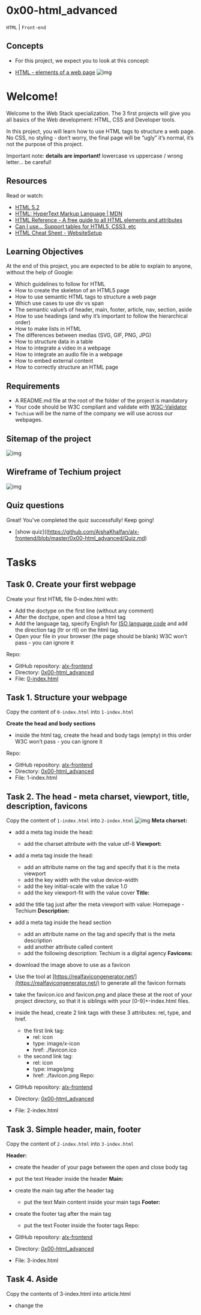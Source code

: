 # 0x00-html_advanced

``HTML`` | ``Front-end``

## Concepts
- For this project, we expect you to look at this concept:

- [HTML - elements of a web page](https://github.com/AishaKhalfan/alx-frontend/blob/master/0x00-html_advanced/HTML.md)
![img](https://github.com/AishaKhalfan/alx-frontend/blob/master/0x00-html_advanced/images/yeah.jpg)

# Welcome!
Welcome to the Web Stack specialization. The 3 first projects will give you all basics of the Web development: HTML, CSS and Developer tools.

In this project, you will learn how to use HTML tags to structure a web page. No CSS, no styling - don’t worry, the final page will be “ugly” it’s normal, it’s not the purpose of this project.

Important note: **details are important!** lowercase vs uppercase / wrong letter… be careful!

## Resources
Read or watch:

- [HTML 5.2](https://html.spec.whatwg.org/multipage/)
- [HTML: HyperText Markup Language | MDN](https://developer.mozilla.org/en-US/docs/Web/HTML)
- [HTML Reference - A free guide to all HTML elements and attributes](https://htmlreference.io/)
- [Can I use… Support tables for HTML5, CSS3, etc](https://caniuse.com/)
- [HTML Cheat Sheet - WebsiteSetup](https://websitesetup.org/html5-cheat-sheet/)

## Learning Objectives
At the end of this project, you are expected to be able to explain to anyone, without the help of Google:

- Which guidelines to follow for HTML
- How to create the skeleton of an HTML5 page
- How to use semantic HTML tags to structure a web page
- Which use cases to use div vs span
- The semantic value’s of header, main, footer, article, nav, section, aside
- How to use headings (and why it’s important to follow the hierarchical order)
- How to make lists in HTML
- The differences between medias (SVG, GIF, PNG, JPG)
- How to structure data in a table
- How to integrate a video in a webpage
- How to integrate an audio file in a webpage
- How to embed external content
- How to correctly structure an HTML page

## Requirements
- A README.md file at the root of the folder of the project is mandatory
- Your code should be W3C compliant and validate with [W3C-Validator](https://github.com/alx-tools/W3C-Validator)
- ``Techium`` will be the name of the company we will use across our webpages.

## Sitemap of the project
![img](https://github.com/AishaKhalfan/alx-frontend/blob/master/0x00-html_advanced/images/sitemap.png)

## Wireframe of Techium project
![img](https://github.com/AishaKhalfan/alx-frontend/blob/master/0x00-html_advanced/images/wireframe.png)

## Quiz questions
Great! You've completed the quiz successfully! Keep going!
- [show quiz]((https://github.com/AishaKhalfan/alx-frontend/blob/master/0x00-html_advanced/Quiz.md)


# Tasks
## Task 0. Create your first webpage
Create your first HTML file 0-index.html with:

- Add the doctype on the first line (without any comment)
- After the doctype, open and close a html tag
- Add the language tag, specify English for [ISO language code](https://www.sitepoint.com/iso-2-letter-language-codes/) and add the direction tag (ltr or rtl) on the html tag.
- Open your file in your browser (the page should be blank)
W3C won’t pass - you can ignore it

Repo:

- GitHub repository: [alx-frontend](https://github.com/AishaKhalfan/alx-frontend)
- Directory: [0x00-html_advanced](https://github.com/AishaKhalfan/alx-frontend/tree/master/0x00-html_advanced)
- File: [0-index.html]()
  
## Task 1. Structure your webpage
Copy the content of ``0-index.html`` into ``1-index.html``

**Create the head and body sections**

- inside the html tag, create the head and body tags (empty) in this order
W3C won’t pass - you can ignore it

Repo:
- GitHub repository: [alx-frontend](https://github.com/AishaKhalfan/alx-frontend)
- Directory: [0x00-html_advanced](https://github.com/AishaKhalfan/alx-frontend/tree/master/0x00-html_advanced)
- File: 1-index.html

## Task 2. The head - meta charset, viewport, title, description, favicons
Copy the content of ``1-index.html`` into ``2-index.html``
![img](https://github.com/AishaKhalfan/alx-frontend/blob/master/0x00-html_advanced/images/t.jpg)
**Meta charset:**

- add a meta tag inside the head:
	- add the charset attribute with the value utf-8
**Viewport:**

- add a meta tag inside the head:
	- add an attribute name on the tag and specify that it is the meta viewport
	- add the key width with the value device-width
	- add the key initial-scale with the value 1.0
	- add the key viewport-fit with the value cover
**Title:**

- add the title tag just after the meta viewport with value: Homepage - Techium
**Description:**

- add a meta tag inside the head section
	- add an attribute name on the tag and specify that is the meta description
	- add another attribute called content
	- add the following description: Techium is a digital agency
**Favicons:**

- download the image above to use as a favicon
- Use the tool at [https://realfavicongenerator.net/](https://realfavicongenerator.net/) to generate all the favicon formats
- take the favicon.ico and favicon.png and place these at the root of your project directory, so that it is siblings with your [0-9]+-index.html files.
- inside the head, create 2 link tags with these 3 attributes: rel, type, and href.
	- the first link tag:
		- rel: icon
		- type: image/x-icon
		- href: ./favicon.ico
	- the second link tag:
		- rel: icon
		- type: image/png
		- href: ./favicon.png
Repo:
- GitHub repository: [alx-frontend](https://github.com/AishaKhalfan/alx-frontend)
- Directory: [0x00-html_advanced](https://github.com/AishaKhalfan/alx-frontend/tree/master/0x00-html_advanced)
- File: 2-index.html
  
## Task 3. Simple header, main, footer
Copy the content of ``2-index.html`` into ``3-index.html``

**Header:**

- create the header of your page between the open and close body tag
- put the text Header inside the header
**Main:**

- create the main tag after the header tag
	- put the text Main content inside your main tags
**Footer:**

- create the footer tag after the main tag
	- put the text Footer inside the footer tags
Repo:
- GitHub repository: [alx-frontend](https://github.com/AishaKhalfan/alx-frontend)
- Directory: [0x00-html_advanced](https://github.com/AishaKhalfan/alx-frontend/tree/master/0x00-html_advanced)
- File: 3-index.html
  
## Task 4. Aside

Copy the contents of 3-index.html into article.html

- change the <title> to put: Article - Techium
- inside the main tags
	- after the text, create the aside tags with text Aside

Repo:
- GitHub repository: [alx-frontend](https://github.com/AishaKhalfan/alx-frontend)
- Directory: [0x00-html_advanced](https://github.com/AishaKhalfan/alx-frontend/tree/master/0x00-html_advanced)
- File: article.html
  
## Task 5. Section

Copy the content of 3-index.html into 5-index.html

- inside your <main> section
	- remove the text in main, create these sections:
	1. create first section and put the text Hero section inside
	2. create second section and put the text Services section inside
	3. create third section and put the text Works section inside
	4. create fourth section and put the text About section inside
	5. create fifth section and put the text Latest news section inside
	6. create sixth section and put the text Testimonials section inside
	7. create seventh section and put the text Contact section inside
**Does not need to pass W3C**

Repo:
- GitHub repository: [alx-frontend](https://github.com/AishaKhalfan/alx-frontend)
- Directory: [0x00-html_advanced](https://github.com/AishaKhalfan/alx-frontend/tree/master/0x00-html_advanced)
- File: 5-index.html
  
## Task 6. Work, News, Testimonial articles
Copy the content of 5-index.html into 6-index.html

**Work articles:**

- inside the section Works section
	- add 3 article tags
		- inside each article write Work # where the hashtag will be the ordered number (1, 2, or 3)
**News articles:**

- inside the section Latest news section
	- add 3 article tags
		- inside each article write Article # where the hashtag will be the ordered number (1, 2, or 3)
**Testimonial articles:**

- inside the section Testimonials section
	- add 3 article tags
		- inside each article write Testimonial # where the hashtag will be the ordered number (1, 2, or 3)
**W3C won’t pass - you can ignore it**

Repo:

- GitHub repository: [alx-frontend](https://github.com/AishaKhalfan/alx-frontend)
- Directory: [0x00-html_advanced](https://github.com/AishaKhalfan/alx-frontend/tree/master/0x00-html_advanced)
- File: 6-index.html
  
## Task 7. Navigation
Copy the content of 6-index.html into 7-index.html

- remove the Header text inside the <header>
- create the nav tag inside the header tag
	- it should remain empty for now
**Does not need to pass W3C**

Repo:
- GitHub repository: [alx-frontend](https://github.com/AishaKhalfan/alx-frontend)
- Directory: [0x00-html_advanced](https://github.com/AishaKhalfan/alx-frontend/tree/master/0x00-html_advanced)
- File: 7-index.html
  
## Task 8. Level 1 headings

Copy the content of 7-index.html into 8-index.html

- create the level 1 heading inside your main before your sections
	- put text Homepage in your heading tag
**Does not need to pass W3C**

Repo:
- GitHub repository: [alx-frontend](https://github.com/AishaKhalfan/alx-frontend)
- Directory: [0x00-html_advanced](https://github.com/AishaKhalfan/alx-frontend/tree/master/0x00-html_advanced)
- File: 8-index.html
  
## Task 9. Level 2 headings

Copy the content of 8-index.html into 9-index.html

- in the section tag with the the text Hero section, remove the text and create a level 2 heading with text We help you build your brand!
- in the section tag with the the text Services section, remove the text and create a level 2 heading with text Services
- in the section tag with the the text Works section, remove the text and create a level 2 heading with text Works
- in the section tag with the the text About section, remove the text and create a level 2 heading with text About Us
- in the section tag with the the text Latest news section, remove the text and create a level 2 heading with text Latest news
- in the section tag with the the text Testimonials section, remove the text and create a level 2 heading with text Testimonials
- in the section tag with the the text Contact section, remove the text and create a level 2 heading with text Contact
**W3C won’t pass - you can ignore it**

Repo:
- GitHub repository: [alx-frontend](https://github.com/AishaKhalfan/alx-frontend)
- Directory: [0x00-html_advanced](https://github.com/AishaKhalfan/alx-frontend/tree/master/0x00-html_advanced)
- File: 9-index.html
  
## Task 10. Level 3 headings

Copy the content of 9-index.html into 10-index.html

**Services headings:**

- Inside the section containing the h2 heading Services, add these elements right after the h2:
	- create a level 3 heading with text Design & Concept
	- create a level 3 heading with text Digital Strategy
	- create a level 3 heading with text Content Strategy
	- create a level 3 heading with text UX Design
	- create a level 3 heading with text Web Development
	- create a level 3 heading with text Social Media
**Works headings:**

- Inside the section containing the h2 heading Works:
	- in the first article, replace the text with a level 3 heading with text Interior Design
	- in the second article, replace the text with a level 3 heading with text Web Development
	- in the third article, replace the text with a level 3 heading with text Personal Brand
**About Us headings:**

- Inside the section containing the h2 heading About Us, after the h2 heading, create these elements in this order:
	- a level 3 heading with text Who are we
	- a level 3 heading with text Our culture
	- a level 3 heading with text How we work
**Latest news headings:**

- Inside the section containing the h2 heading Latest news:
	- in the first article replace the text with a level 3 heading with text Hoc loco tenere se Triarius non potuit.
	- in the second article replace the text with a level 3 heading with text Ut alios omittam, hunc appello, quem ille unum secutus est.
	- in the third article replace the text with a level 3 heading with text Bestiarum vero nullum iudicium puto.
**W3C does not need to pass here**

Repo:
- GitHub repository: [alx-frontend](https://github.com/AishaKhalfan/alx-frontend)
- Directory: [0x00-html_advanced](https://github.com/AishaKhalfan/alx-frontend/tree/master/0x00-html_advanced)
- File: 10-index.html
  
## Task 11. styleguide

Copy the content of 3-index.html into 11-styleguide.html

- change the title to Styleguide - Techium
- remove the text from header, main, and footer
- create a new <section> inside your main tag
	- create a header in this section
		- in the header add a level 2 heading with text Headings
	- after the header:
		- add a level 1 heading with text Heading level 1
		- add a level 2 heading with text Heading level 2
		- add a level 3 heading with text Heading level 3
		- add a level 4 heading with text Heading level 4
		- add a level 5 heading with text Heading level 5
		- add a level 6 heading with text Heading level 6

Repo:
- GitHub repository: [alx-frontend](https://github.com/AishaKhalfan/alx-frontend)
- Directory: [0x00-html_advanced](https://github.com/AishaKhalfan/alx-frontend/tree/master/0x00-html_advanced)
- File: 11-styleguide.html
  
## Task 12. Paragraphs

Copy the content of 10-index.html into 12-index.html

**About Us paragraphs:**

- in the About Us section
	- after the first h3 (who are we) create a paragraph with the text: Lorem ipsum dolor sit amet, consectetur adipisicing elit. Ipsum, omnis expedita! Eum, praesentium cumque accusantium rem, sit quaerat est nisi ratione, deserunt ducimus quidem iste dicta quibusdam atque maxime cum!
	- after the second h3 create a paragraph with the text: Lorem ipsum dolor sit amet, consectetur adipisicing elit. Ipsum, omnis expedita! Eum, praesentium cumque accusantium rem, sit quaerat est nisi ratione, deserunt ducimus quidem iste dicta quibusdam atque maxime cum!
	- after the third h3 create a paragraph with the text: Lorem ipsum dolor sit amet, consectetur adipisicing elit. Ipsum, omnis expedita! Eum, praesentium cumque accusantium rem, sit quaerat est nisi ratione, deserunt ducimus quidem iste dicta quibusdam atque maxime cum!
**Latest news paragraphs:**

- in the Latest news section
	- in the first article
		- create a paragraph with text Career before the heading
		- create a paragraph with text Lorem ipsum dolor sit amet, consectetur adipiscing elit. Id Sextilius factum negabat. Quo tandem modo? At eum nihili facit; Quae contraria sunt his, malane? after the heading
	- in the second article
		- create a paragraph with text Digital Life before the heading
		- create a paragraph with text Lorem ipsum dolor sit amet, consectetur adipiscing elit. Tum mihi Piso: Quid ergo? Tum ille: Ain tandem? Non autem hoc: igitur ne illud quidem. Sed quod proximum fuit non vidit. Nos commodius agimus. An nisi populari fama? after the heading
	- in the third article
		- create a paragraph with text Social before the heading
		- create a paragraph with text Lorem ipsum dolor sit amet, consectetur adipiscing elit. Non igitur bene. Quid enim est a Chrysippo praetermissum in Stoicis? Pugnant Stoici cum Peripateticis. Prioris generis est docilitas, memoria; Apparet statim, quae sint officia, quae actiones. after the heading
**Contact paragraph:**

- in the Contact section after the heading
	- create a paragraph with the text: Lorem ipsum dolor sit amet, consectetur adipiscing elit. Id Sextilius factum negabat. Quo tandem modo? At eum nihili facit; Quae contraria sunt his, malane?
**Additional paragraphs:**

- below the level 2 Services heading add a paragraph with text We work with you
- below the level 2 Works heading add a paragraph with text Take a look in our portfolio
- below the level 2 About Us heading add a paragraph with text Everything about us
- below the level 2 Testimonials heading add a paragraph with text We are more than a digital company
- below the level 2 Contact heading add a paragraph with text We like to know new people
**Does not need to pass W3C**

Repo:
- GitHub repository: [alx-frontend](https://github.com/AishaKhalfan/alx-frontend)
- Directory: [0x00-html_advanced](https://github.com/AishaKhalfan/alx-frontend/tree/master/0x00-html_advanced)
- File: 12-index.html
  
## Task 13. styleguide paragraphs

Copy the contents of 11-styleguide.html into 13-styleguide.html

- After the existing section containing Headings, create a new section in main
	- in this section create a header
		- Inside the header, create a level 2 heading with text Paragraph
	- after the header add a level 2 heading with text Heading with a subtitle
	- after the level 2 heading, add a paragraph with text This is my subtitle
	- after the last paragraph, add another paragraph with text: Nunc lacinia ante nunc ac lobortis. Interdum adipiscing gravida odio porttitor sem non mi integer non faucibus ornare mi ut ante amet placerat aliquet. Volutpat eu sed ante lacinia sapien lorem accumsan varius montes viverra nibh in adipiscing blandit tempus accumsan.

Repo:
- GitHub repository: [alx-frontend](https://github.com/AishaKhalfan/alx-frontend)
- Directory: [0x00-html_advanced](https://github.com/AishaKhalfan/alx-frontend/tree/master/0x00-html_advanced)
- File: 13-styleguide.html
  
## Task 14. Span

Copy the contents of 12-index.html into 14-index.html

In the very first <header>,

- before the nav, create a span with the text Techium
**Does not need to pass W3C**

Repo:
- GitHub repository: [alx-frontend](https://github.com/AishaKhalfan/alx-frontend)
- Directory: [0x00-html_advanced](https://github.com/AishaKhalfan/alx-frontend/tree/master/0x00-html_advanced)
- File: 14-index.html
  
## Task 15. Div

Copy the contents of 14-index.html into 15-index.html

- Wrap the contents of the header element with a div
- Wrap the contents of all section elements with a div
- Finally, wrap the contents of the <footer> tag with a div
**W3C does not need to pass**

Repo:
- GitHub repository: [alx-frontend](https://github.com/AishaKhalfan/alx-frontend)
- Directory: [0x00-html_advanced](https://github.com/AishaKhalfan/alx-frontend/tree/master/0x00-html_advanced)
- File: 15-index.html
  
## Task 16. Structure your sections
Copy the contents of 15-index.html into 16-index.html

- in the div in the Services section
	- create a header tag that wraps the h2 and the p
	- create a div sibling to the header that wraps the rest of the content
- in the div in the Works section
	- create a header tag that wraps the h2 and the p
	- create a div sibling to the header that wraps the rest of the content
- in the div in the About Us section
	- create a header tag that wraps the h2 and the p
	- create a div sibling to the header that wraps the rest of the content
- in the div in the Latest news section
	- create a header tag that wraps the h2
	- create a div sibling to the header that wraps the rest of the content
- in the div in the Testimonials section
	- create a header tag that wraps the h2 and the p
	- create a div sibling to the header that wraps the rest of the content
- in the div in the Contact section
	- create a header tag that wraps the h2 and the first p
	- create a div sibling to the header that wraps the rest of the content
**W3C does not need to pass**

Repo:
- GitHub repository: [alx-frontend](https://github.com/AishaKhalfan/alx-frontend)
- Directory: [0x00-html_advanced](https://github.com/AishaKhalfan/alx-frontend/tree/master/0x00-html_advanced)
- File: 16-index.html
  
## Task 17. Comments

Copy the content of 16-index.html into 17-index.html

- before the header add a line break and a comment saying Header to help with scanning your code
- before the main add a line break and a comment saying Main to help with scanning your code
- before the footer add a line break and a comment saying Footer to help with scanning your code
- before the Hero section add a line break and a comment saying Hero section
- before the Services section add a line break and a comment saying Services section
- before the Works section add a line break and a comment saying Works section
- before the About Us section add a line break and a comment saying About Us section
- before the Latest news section add a line break and a comment saying Latest news section
- before the Testimonials section add a line break and a comment saying Testimonials section
- before the Contact section add a line break and a comment saying Contact section
**Does not need to pass W3C**

Repo:
- GitHub repository: [alx-frontend](https://github.com/AishaKhalfan/alx-frontend)
- Directory: [0x00-html_advanced](https://github.com/AishaKhalfan/alx-frontend/tree/master/0x00-html_advanced)
- File: 17-index.html
  
## Task 18. link your logo
Copy the content of 17-index.html into 18-index.html

- in the header, wrap the span with a link that redirects to the page at the root of your folder (/)
- wrap the link with a div
**W3C does not need to pass**

Repo:
- GitHub repository: [alx-frontend](https://github.com/AishaKhalfan/alx-frontend)
- Directory: [0x00-html_advanced](https://github.com/AishaKhalfan/alx-frontend/tree/master/0x00-html_advanced)
- File: 18-index.html
  
## Task 19. Create new pages

Copy the content of 18-index.html into about.html, latest_news.html and contact.html

- change the title of about.html to replace Homepage with About
- change the title of latest_news.html to replace Homepage with Latest news
- change the title of contact.html to replace Homepage with Contact
**Does not need to pass W3C**

Repo:
- GitHub repository: [alx-frontend](https://github.com/AishaKhalfan/alx-frontend)
- Directory: [0x00-html_advanced](https://github.com/AishaKhalfan/alx-frontend/tree/master/0x00-html_advanced)
- File: about.html, latest_news.html, contact.html
  
## Task 20. Add links

Copy the content of 18-index.html into 20-index.html

- in your nav tags
	- create a link to / with the text Home
	- create an anchor to services with the text Services
	- create an anchor to works with the text Works
	- create an anchor to about with the text About
	- create an anchor to latest_news with the text Latest news
	- create an anchor to testimonials with the text Testimonials
	- create an anchor to contact with the text Contact
For now, the anchor links will not work. We will make them work in the CSS project.

**Does not need to pass W3C**

Repo:
- GitHub repository: [alx-frontend](https://github.com/AishaKhalfan/alx-frontend)
- Directory: [0x00-html_advanced](https://github.com/AishaKhalfan/alx-frontend/tree/master/0x00-html_advanced)
- File: 20-index.html
  
## Task 21. Add social media links

Copy the content of 20-index.html into 21-index.html

- in the div in the footer
	- remove any text you have
	- create a link to https://www.facebook.com/HolbertonSchool/ with the text Facebook
	- create a link to https://twitter.com/holbertonschool with the text Twitter
	- create a link to https://www.instagram.com/holbertonschool/ with the text Instagram
**W3C won’t pass - you can ignore it**

Repo:
- GitHub repository: [alx-frontend](https://github.com/AishaKhalfan/alx-frontend)
- Directory: [0x00-html_advanced](https://github.com/AishaKhalfan/alx-frontend/tree/master/0x00-html_advanced)
- File: 21-index.html
  
## Task 22. "Button" links

Copy the content of 21-index.html into 22-index.html

- in the Hero section, after the heading
	- create a link to # with the text Get started
- in the About Us section, after the div containing the level 3 headings and paragraphs
	- create a link to about.html with the text Learn more about us
- in the Contact section, after the div containing the paragraph
	- create a link to contact.html with text Get in touch
**Does not need to pass W3C**

Repo:
- GitHub repository: [alx-frontend](https://github.com/AishaKhalfan/alx-frontend)
- Directory: [0x00-html_advanced](https://github.com/AishaKhalfan/alx-frontend/tree/master/0x00-html_advanced)
- File: 22-index.html
  
## Task 23. Services, Works, Latest news links

Copy the content of 22-index.html into 23-index.html

- in the Services section
	- in each level 3 heading, create a link to # around the text already in the heading
- in the Works section
	- in each level 3 heading, create a link to # around the text already in the heading
- in the Latest news section
	- in each level 3 heading, create a link to # around the text already in the heading
**Does not need to pass W3C**

Repo:
- GitHub repository: [alx-frontend](https://github.com/AishaKhalfan/alx-frontend)
- Directory: [0x00-html_advanced](https://github.com/AishaKhalfan/alx-frontend/tree/master/0x00-html_advanced)
- File: 23-index.html
  
## Task 24. List the links

Copy the content of 23-index.html into 24-index.html

- in the nav
	- create an unordered list, put each anchor tag (Home, Services, Works, …) as an individual list item
- in the div in the footer
	- create an unordered list and put each anchor tag (Facebook, Twitter, …) as an individual list item
**W3C does not need to pass**

Repo:
- GitHub repository: [alx-frontend](https://github.com/AishaKhalfan/alx-frontend)
- Directory: [0x00-html_advanced](https://github.com/AishaKhalfan/alx-frontend/tree/master/0x00-html_advanced)
- File: 24-index.html
  
## Task 25. Secondary navigation menu

Copy the content of 24-index.html into 25-index.html

- inside the footer, after the div
	- create a new div
	- in the new div create an unordered list with the following links:
	1. link to # with text Terms of Use
	2. link to # with text Privacy Policy
	3. link to # with text Cookie Policy
Repo:
- GitHub repository: [alx-frontend](https://github.com/AishaKhalfan/alx-frontend)
- Directory: [0x00-html_advanced](https://github.com/AishaKhalfan/alx-frontend/tree/master/0x00-html_advanced)
- File: 25-index.html

## Task 26. Examples of lists for the styleguide
Copy the content of 13-styleguide.html into 26-styleguide.html

**Example of unordered list:**

- inside main after Paragraph section, add :
	- a new line and a comment with text Lists
	- after, create a new section with inside:
		- create a header with inside a level 2 heading with the text Lists
		- after the new header, create a div with inside:
			- a level 3 heading with text Unordered
				- under it, add an unordered list with these items: Dolor pulvinar etiam magna etiam., Sagittis adipiscing lorem eleifend., Felis enim feugiat dolore viverra.
**Example of ordered list:**

- after previous unordered list, in the same div
	- add a level 3 heading with text Ordered
		- add an ordered list with these items:
	1. Dolor pulvinar etiam magna etiam.
	2. Sagittis adipiscing lorem eleifend.
	3. Felis enim feugiat dolore viverra.
**Example of definition list:**

- after previous ordered list, in the same div
	- add a heading level 3 with text Definition
	- add a definition list with these items:
	1. Term: Definition List title, Definition: Definition text.
	2. Term: Startup, Definition: A startup company or startup is a company or temporary organization designed to search for a repeatable and scalable business model.
	3. Term: Water, Definition: A colorless, transparent, odorless liquid that forms the seas, lakes, rivers, and rain and is the basis of the fluids of living organisms.

Repo:
- GitHub repository: [alx-frontend](https://github.com/AishaKhalfan/alx-frontend)
- Directory: [0x00-html_advanced](https://github.com/AishaKhalfan/alx-frontend/tree/master/0x00-html_advanced)
- File: 26-styleguide.html
  
## Task 27. Separate content
Copy the content of 25-index.html into 27-index.html

- in the footer between the two divs:
	- add a horizontal rule
	- after the horizontal rule add a paragraph with text © 2020 Techium, made with ♥ by students at Holberton School.
**W3C does not need to pass.**

Repo:
- GitHub repository: [alx-frontend](https://github.com/AishaKhalfan/alx-frontend)
- Directory: [0x00-html_advanced](https://github.com/AishaKhalfan/alx-frontend/tree/master/0x00-html_advanced)
- File: 27-index.html
  
## Task 28. Horizontal rule example
Copy the content of 26-styleguide.html into 28-styleguide.html

- in main after Lists section
	- add a new line and a comment with the text Horizontal rule
	- create a new section
		- create a header and inside it add a level 2 heading with the text Horizontal rule
		- after the header create a div and put a horizontal rule in it

Repo:
- GitHub repository: [alx-frontend](https://github.com/AishaKhalfan/alx-frontend)
- Directory: [0x00-html_advanced](https://github.com/AishaKhalfan/alx-frontend/tree/master/0x00-html_advanced)
- File: 28-styleguide.html
  
## Task 29. Client quotes
Copy the content of 27-index.html into 29-index.html

- in the Testimonials section
	- in the first article
		- replace the text with a blockquote with text I am completely blown away. Thanks to Techium, we've just launched our 5th website! and cite author Yuri Y.
	- in the second article
		- replace the text with a blockquote with text Thank you so much for your help. Techium company is awesome! and cite author Dorrie S.
	- in the third article
		- replace the text with a blockquote with text I love your system. Definitely worth the investment. I'd be lost without Techium company. and cite author Sven H.
**W3C does not need to pass**

Repo:
- GitHub repository: [alx-frontend](https://github.com/AishaKhalfan/alx-frontend)
- Directory: [0x00-html_advanced](https://github.com/AishaKhalfan/alx-frontend/tree/master/0x00-html_advanced)
- File: 29-index.html
  
## Task 30. Examples of quotes

Copy the content of 28-styleguide.html into 30-styleguide.html

**Example of inline quote:**

- inside main after Horizontal rule section
	- add a new line and a comment with text Blockquotes
	- create a new section
		- in the section create a header, in the header create a level 2 heading with text Blockquotes
		- after the header, create a div
			- in the div add a level 3 heading with the text Inline quote
			- add an inline quote with the text Stay hungry. Stay foolish.
**Example of blockquote:**

- after the inline quote div, create another div
	- in the new div add a level 3 heading with the text Blockquote
	- add a multiline quote with the text I will be the leader of a company that ends up being worth billions of dollars, because I got the answers. I understand culture. I am the nucleus. I think that’s a responsibility that I have, to push possibilities, to show people, this is the level that things could be at. and cite Kanye West, Musician
Repo:
- GitHub repository: [alx-frontend](https://github.com/AishaKhalfan/alx-frontend)
- Directory: [0x00-html_advanced](https://github.com/AishaKhalfan/alx-frontend/tree/master/0x00-html_advanced)
- File: 30-styleguide.html
  
## Task 31. Address and latest news authors
Copy the content of 29-index.html into 31-index.html

- in the footer
	- right after open footer tag, put the following address: 234 Washington Street (line-break) Urbana, Illinois
- in the Latest news section
	- in the first article, after the last paragraph, add the author name in small print: By Kelly D.
	- in the second article, after the last paragraph, add the author name in small print: By William A.
	- in the third article, after the last paragraph, add the author name in small print: By Frances J.
**W3C does not need to pass**

Repo:
- GitHub repository: [alx-frontend](https://github.com/AishaKhalfan/alx-frontend)
- Directory: [0x00-html_advanced](https://github.com/AishaKhalfan/alx-frontend/tree/master/0x00-html_advanced)
- File: 31-index.html
  
## Task 32. Typography section - using the correct tags
Copy the content of 30-styleguide.html into 32-styleguide.html

- inside main after the Blockquotes section

	- add a new line and a comment with text Typography
	- create a new section

		- in the section create a header and inside it add a level 2 heading with the text Typography
		- after the header create a div, inside the div add this text with the correct HTML tag: 320 Stewart Avenue, Unit 12 (line break) New York City NY 10001, the city, state, and postal code should be on a separate line
		- create another div, in the new div nest this code block using the pre HTML tag:
```html
 <code>
     <h2>My title</h2>
     <p>Proin lacus turpis, feugiat sit amet sollicitudin non, volutpat in libero. Aenean hendrerit ultrices nulla ac lobortis. Vestibulum consectetur nibh vel ante rhoncus faucibus.</p>
 </code>
```
		- create another div, in the new div add this paragraph of text with the correct HTML tag: Curabitur sit amet turpis cursus massa mollis highlighted. Duis finibus leo massa, eget dapibus erat finibus sed. Aenean condimentum sapien magna, eleifend highlighted mi consequat ut. Cras nec quam sed sapien ultricies highlighted ut sed metus. Each occurrence of the word highlighted should be highlighted.
**W3C does not need to pass**

Repo:
- GitHub repository: [alx-frontend](https://github.com/AishaKhalfan/alx-frontend)
- Directory: [0x00-html_advanced](https://github.com/AishaKhalfan/alx-frontend/tree/master/0x00-html_advanced)
- File: 32-styleguide.html
  
## Task 33. Table
Copy the content of 32-styleguide.html into 33-styleguide.html

- inside main after Typography section
	- add a new line and a comment with text Table
	- create a new section
		- in the section create a header, in the header add a level 2 heading with the text Table
		- after the header, create a table, reproduce in HTML the visual below
![table](https://github.com/AishaKhalfan/alx-frontend/blob/master/0x00-html_advanced/images/table.jpg)

The <th> tags containing Title, Director, Release Date should have a scope attribute set to col The <th> tags containing the names of the movies should have a scope attribute set to row

**Due to previous task, does not have to pass W3C**

Repo:
- GitHub repository: [alx-frontend](https://github.com/AishaKhalfan/alx-frontend)
- Directory: [0x00-html_advanced](https://github.com/AishaKhalfan/alx-frontend/tree/master/0x00-html_advanced)
- File: 33-styleguide.html
  
## Task 34. Details

Copy the content of 33-styleguide.html into 34-styleguide.html

- in main tag after Table section
	- add a new line and a comment with text Details
	- create a new section
		- create a header, in the header add a level 2 heading with the text Details
		- after the header create a div
			- in the div add a level 3 heading with text Default
			- add a details element and specify Show/Hide me in the summary
			- add this text after the summary: Pellentesque habitant morbi tristique senectus et netus et malesuada fames ac turpis egestas.
		- create another div
			- add a level 3 heading with text Open
			- add a details element that is open by default and specify Always open in the summary
			- add this text after the summary: Pellentesque habitant morbi tristique senectus et netus et malesuada fames ac turpis egestas.
**Due to earlier task, does not have to pass W3C**

Repo:
- GitHub repository: [alx-frontend](https://github.com/AishaKhalfan/alx-frontend)
- Directory: [0x00-html_advanced](https://github.com/AishaKhalfan/alx-frontend/tree/master/0x00-html_advanced)
- File: 34-styleguide.html
  
## Task 35. Replace text logo with image logo
![techium](https://github.com/AishaKhalfan/alx-frontend/blob/master/0x00-html_advanced/techium.png)

Copy the content of 31-index.html into 35-index.html

- in header
	- find the span with the name of the website
	- replace it with the image above
	- make sure the image is in the same directory as all of your other files and that the file name is logo-black.png
	- alt: Techium logo
	- don’t forget to specify width of 160 and height of 40
- in footer, after the opening tag and before the address
	- insert the logo image
	- alt: Techium logo
	- don’t forget to specify the width and height (same as in header)
**W3C does not need to pass**

Repo:
- GitHub repository: [alx-frontend](https://github.com/AishaKhalfan/alx-frontend)
- Directory: [0x00-html_advanced](https://github.com/AishaKhalfan/alx-frontend/tree/master/0x00-html_advanced)
- File: 35-index.html
  
## Task 36. Add images to your sections

Copy the content of 35-index.html into 36-index.html

You can use image generators to get images for this task. For avatar images you can download them on UI Faces. Just make sure you rename your images to match the task requirements.

**Add three images in the Works section:**

- in the Works section
	- before the first level 3 heading create a div
		- add images/pic-work-01.jpg inside the div
		- alt: empty
	- before the second level 3 heading create a div
		- add images/pic-work-02.jpg inside the div
		- alt: empty
	- before the third level 3 heading create a div
		- add images/pic-work-03.jpg inside the div
		- alt: empty
**Add one image in the About Us section:**

- in the About Us section before the first level 3 heading inside the div
	- add the image images/pic-about-us.jpg
		- alt: empty
		- width: 460
		- height: 447
**Add three images in the Latest news section:**

- in the Latest news section
	- in the first article, before the first paragraph, create a div
		- in the div add the image images/pic-blog-01.jpg
		- alt: empty
		- width: 305
		- height: 205
	- in the second article, before the first paragraph, create a div
		- in the div add the image images/pic-blog-02.jpg
		- alt: empty
		- width: 305
		- height: 205
	- in the third article, before the first paragraph, create a div
		- in the div add the image images/pic-blog-03.jpg
		- alt: empty
		- width: 305
		- height: 205
**Add three images in the Testimonials section:**

- in the Testimonials section
	- in the first article before the quote, add the image images/pic-person-01.jpg
		- alt: Yuri Y. avatar
		- width: 100px
		- height: 100px
	- in the second article before the quote, add the image images/pic-person-02.jpg
		- alt: Dorrie S. avatar
		- width: 100px
		- height: 100px
	- in the third article before the quote, add the image images/pic-person-03.jpg
		- alt: Sven H. avatar
		- width: 100px
		- height: 100px
**Does not need to pass W3C**

Repo:
- GitHub repository: [alx-frontend](https://github.com/AishaKhalfan/alx-frontend)
- Directory: [0x00-html_advanced](https://github.com/AishaKhalfan/alx-frontend/tree/master/0x00-html_advanced)
- File: 36-index.html
  
## Task 37. Social icons

Copy the content of 36-index.html into index.html (the final file!)

- inside the footer
	
	- replace the text Facebook with the SVG icon code and add width of 25px and height of 25px to the SVG tag:
```html
<svg viewbox="0 0 24 24" xmlns="http://www.w3.org/2000/svg">
<title>
Facebook icon
</title>
<path d="M23.998 12c0-6.628-5.372-12-11.999-12C5.372 0 0 5.372 0 12c0 5.988 4.388 10.952 10.124 11.852v-8.384H7.078v-3.469h3.046V9.356c0-3.008 1.792-4.669 4.532-4.669 1.313 0 2.686.234 2.686.234v2.953H15.83c-1.49 0-1.955.925-1.955 1.874V12h3.328l-.532 3.469h-2.796v8.384c5.736-.9 10.124-5.864 10.124-11.853z"/>
</svg>
```
	- replace the text Twitter with the SVG icon code and add width of 25px and height of 25px to the SVG tag:
```html
<svg viewbox="0 0 24 24" xmlns="http://www.w3.org/2000/svg">
<title>
Twitter icon
</title>
<path d="M23.954 4.569a10 10 0 0 1-2.825.775 4.958 4.958 0 0 0 2.163-2.723c-.951.555-2.005.959-3.127 1.184a4.92 4.92 0 0 0-8.384 4.482C7.691 8.094 4.066 6.13 1.64 3.161a4.822 4.822 0 0 0-.666 2.475c0 1.71.87 3.213 2.188 4.096a4.904 4.904 0 0 1-2.228-.616v.061a4.923 4.923 0 0 0 3.946 4.827 4.996 4.996 0 0 1-2.212.085 4.937 4.937 0 0 0 4.604 3.417 9.868 9.868 0 0 1-6.102 2.105c-.39 0-.779-.023-1.17-.067a13.995 13.995 0 0 0 7.557 2.209c9.054 0 13.999-7.496 13.999-13.986 0-.209 0-.42-.015-.63a9.936 9.936 0 0 0 2.46-2.548l-.047-.02z"/>
</svg>
```
	- replace the text Instagram with the SVG icon code and add width of 25px and height of 25px to the SVG tag:
```html
<svg viewbox="0 0 24 24" xmlns="http://www.w3.org/2000/svg">
<title>
Instagram icon
</title>
<path d="M12 0C8.74 0 8.333.015 7.053.072 5.775.132 4.905.333 4.14.63c-.789.306-1.459.717-2.126 1.384S.935 3.35.63 4.14C.333 4.905.131 5.775.072 7.053.012 8.333 0 8.74 0 12s.015 3.667.072 4.947c.06 1.277.261 2.148.558 2.913a5.885 5.885 0 0 0 1.384 2.126A5.868 5.868 0 0 0 4.14 23.37c.766.296 1.636.499 2.913.558C8.333 23.988 8.74 24 12 24s3.667-.015 4.947-.072c1.277-.06 2.148-.262 2.913-.558a5.898 5.898 0 0 0 2.126-1.384 5.86 5.86 0 0 0 1.384-2.126c.296-.765.499-1.636.558-2.913.06-1.28.072-1.687.072-4.947s-.015-3.667-.072-4.947c-.06-1.277-.262-2.149-.558-2.913a5.89 5.89 0 0 0-1.384-2.126A5.847 5.847 0 0 0 19.86.63c-.765-.297-1.636-.499-2.913-.558C15.667.012 15.26 0 12 0zm0 2.16c3.203 0 3.585.016 4.85.071 1.17.055 1.805.249 2.227.415.562.217.96.477 1.382.896.419.42.679.819.896 1.381.164.422.36 1.057.413 2.227.057 1.266.07 1.646.07 4.85s-.015 3.585-.074 4.85c-.061 1.17-.256 1.805-.421 2.227a3.81 3.81 0 0 1-.899 1.382 3.744 3.744 0 0 1-1.38.896c-.42.164-1.065.36-2.235.413-1.274.057-1.649.07-4.859.07-3.211 0-3.586-.015-4.859-.074-1.171-.061-1.816-.256-2.236-.421a3.716 3.716 0 0 1-1.379-.899 3.644 3.644 0 0 1-.9-1.38c-.165-.42-.359-1.065-.42-2.235-.045-1.26-.061-1.649-.061-4.844 0-3.196.016-3.586.061-4.861.061-1.17.255-1.814.42-2.234.21-.57.479-.96.9-1.381.419-.419.81-.689 1.379-.898.42-.166 1.051-.361 2.221-.421 1.275-.045 1.65-.06 4.859-.06l.045.03zm0 3.678a6.162 6.162 0 1 0 0 12.324 6.162 6.162 0 1 0 0-12.324zM12 16c-2.21 0-4-1.79-4-4s1.79-4 4-4 4 1.79 4 4-1.79 4-4 4zm7.846-10.405a1.441 1.441 0 0 1-2.88 0 1.44 1.44 0 0 1 2.88 0z"/>
</svg>
```
**W3C does not need to pass**

Repo:
- GitHub repository: [alx-frontend](https://github.com/AishaKhalfan/alx-frontend)
- Directory: [0x00-html_advanced](https://github.com/AishaKhalfan/alx-frontend/tree/master/0x00-html_advanced)
- File: index.html
  
## Task 38. Add a video player in the styleguide

Copy the content of 34-styleguide.html into 38-styleguide.html

- in main after the Details section
	- add a new line and a comment with text Video
	- create a section
		- in the section create a header, in the header add a level 2 heading with the text Video
		- after the header add the following video: https://intranet-projects-files.s3.amazonaws.com/webstack/BigBuckBunny.mp4
		- add controls to the video
		- ensure that the video does a loop
		- display https://intranet-projects-files.s3.amazonaws.com/webstack/thumbnail.jpg when the video is downloading
		- provide an alternative text: Sorry, your browser doesn't support HTML5 video
**Due to an earlier task, does not need to pass W3C**

Repo:
- GitHub repository: [alx-frontend](https://github.com/AishaKhalfan/alx-frontend)
- Directory: [0x00-html_advanced](https://github.com/AishaKhalfan/alx-frontend/tree/master/0x00-html_advanced)
- File: 38-styleguide.html
  
## Task 39. Add an audio player in the styleguide

Copy the content of 38-styleguide.html into 39-styleguide.html

- in main after Video section
	- add a new line and a comment with text Audio
	- create a section
		- in the section create a header, in the header add a level 2 heading with the text Audio
		- after the header add the following audio file: https://intranet-projects-files.s3.amazonaws.com/webstack/TroubleChapter8_64kb.mp3
		- add controls to the audio player
		- provide an alternative text: Sorry, your browser doesn't support audio element
**Due to an earlier task, does not need to pass W3C**

Repo:
- GitHub repository: [alx-frontend](https://github.com/AishaKhalfan/alx-frontend)
- Directory: [0x00-html_advanced](https://github.com/AishaKhalfan/alx-frontend/tree/master/0x00-html_advanced)
- File: 39-styleguide.html
  
## Task 40. Add a iframe example in the styleguide

Copy the content of 39-styleguide.html into styleguide.html

- in main after the Audio section
	- add a new line and a comment with text Iframe
	- create a section
		- in the section create a header, in the header add a level 2 heading with the text Iframe
		- after the header add a div
			- inside the div, create an iframe
				- title: Holberton School
				- width: 350px
				- height: 200px
				- source: https://www.youtube.com/embed/41N6bKO-NVI
				- fallback text: Holberton Sally
**W3C does not need to pass**

And you are done!

Repo:
- GitHub repository: [alx-frontend](https://github.com/AishaKhalfan/alx-frontend)
- Directory: [0x00-html_advanced](https://github.com/AishaKhalfan/alx-frontend/tree/master/0x00-html_advanced)
- File: styleguide.html
  
Copyright © 2024 ALX, All rights reserved.


